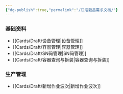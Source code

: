 ```yaml
---
{"dg-publish":true,"permalink":"/江淮毅昌需求文档/"}
---
```



### 基础资料

- [[Cards/Draft/设备管理\|设备管理]]
- [[Cards/Draft/容器管理\|容器管理]]
- [[Cards/Draft/SN码管理\|SN码管理]]
- [[Cards/Draft/容器查询与拆装\|容器查询与拆装]]

### 生产管理

 - [[Cards/Draft/新增作业波次\|新增作业波次]]